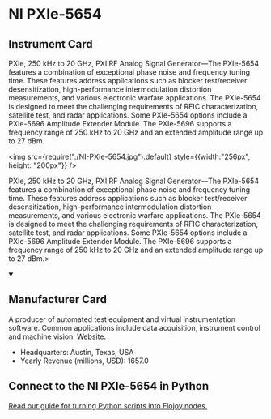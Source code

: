
# NI PXIe-5654

## Instrument Card

<div className="flex">

<div>

PXIe, 250 kHz to 20 GHz, PXI RF Analog Signal Generator—The PXIe-5654 features a combination of exceptional phase noise and frequency tuning time. These features address applications such as blocker test/receiver desensitization, high-performance intermodulation distortion measurements, and various electronic warfare applications. The PXIe-5654 is designed to meet the challenging requirements of RFIC characterization, satellite test, and radar applications. Some PXIe-5654 options include a PXIe-5696 Amplitude Extender Module. The PXIe-5696 supports a frequency range of 250 kHz to 20 GHz and an extended amplitude range up to 27 dBm.

</div>

<img src={require("./NI-PXIe-5654.jpg").default} style={{width:"256px", height: "200px"}} />

</div>

PXIe, 250 kHz to 20 GHz, PXI RF Analog Signal Generator—The PXIe-5654 features a combination of exceptional phase noise and frequency tuning time. These features address applications such as blocker test/receiver desensitization, high-performance intermodulation distortion measurements, and various electronic warfare applications. The PXIe-5654 is designed to meet the challenging requirements of RFIC characterization, satellite test, and radar applications. Some PXIe-5654 options include a PXIe-5696 Amplitude Extender Module. The PXIe-5696 supports a frequency range of 250 kHz to 20 GHz and an extended amplitude range up to 27 dBm.>

<details open>
<summary><h2>Manufacturer Card</h2></summary>

A producer of automated test equipment and virtual instrumentation software. Common applications include data acquisition, instrument control and machine vision. <a href="https://www.ni.com/en-ca.html">Website</a>.

<ul>
  <li>Headquarters: Austin, Texas, USA</li>
  <li>Yearly Revenue (millions, USD): 1657.0</li>
</ul>
</details>

## Connect to the NI PXIe-5654 in Python

[Read our guide for turning Python scripts into Flojoy nodes.](https://docs.flojoy.ai/custom-nodes/creating-custom-node/)


